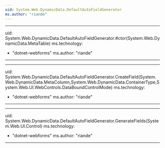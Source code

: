 ```yaml
---
uid: System.Web.DynamicData.DefaultAutoFieldGenerator
ms.author: "riande"
---
```


---
uid: System.Web.DynamicData.DefaultAutoFieldGenerator.#ctor(System.Web.DynamicData.MetaTable)
ms.technology: 
  - "dotnet-webforms"
ms.author: "riande"
---

---
uid: System.Web.DynamicData.DefaultAutoFieldGenerator.CreateField(System.Web.DynamicData.MetaColumn,System.Web.DynamicData.ContainerType,System.Web.UI.WebControls.DataBoundControlMode)
ms.technology: 
  - "dotnet-webforms"
ms.author: "riande"
---

---
uid: System.Web.DynamicData.DefaultAutoFieldGenerator.GenerateFields(System.Web.UI.Control)
ms.technology: 
  - "dotnet-webforms"
ms.author: "riande"
---

